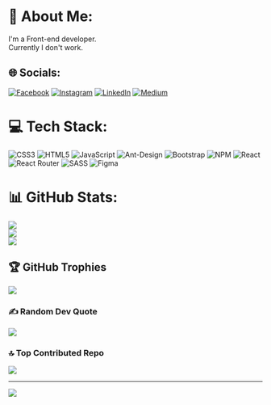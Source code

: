 # 💫 About Me:
I'm a Front-end developer.<br>Currently I don't work.


## 🌐 Socials:
[![Facebook](https://img.shields.io/badge/Facebook-%231877F2.svg?logo=Facebook&logoColor=white)](https://www.facebook.com/najmaddinsamad) [![Instagram](https://img.shields.io/badge/Instagram-%23E4405F.svg?logo=Instagram&logoColor=white)](https://www.instagram.com/_samedoglu) [![LinkedIn](https://img.shields.io/badge/LinkedIn-%230077B5.svg?logo=linkedin&logoColor=white)](https://www.linkedin.com/in/najmaddinsamad) [![Medium](https://img.shields.io/badge/Medium-12100E?logo=medium&logoColor=white)](https://medium.com/@gnecmeddin) 

# 💻 Tech Stack:
![CSS3](https://img.shields.io/badge/css3-%231572B6.svg?style=for-the-badge&logo=css3&logoColor=white) ![HTML5](https://img.shields.io/badge/html5-%23E34F26.svg?style=for-the-badge&logo=html5&logoColor=white) ![JavaScript](https://img.shields.io/badge/javascript-%23323330.svg?style=for-the-badge&logo=javascript&logoColor=%23F7DF1E) ![Ant-Design](https://img.shields.io/badge/-AntDesign-%230170FE?style=for-the-badge&logo=ant-design&logoColor=white) ![Bootstrap](https://img.shields.io/badge/bootstrap-%23563D7C.svg?style=for-the-badge&logo=bootstrap&logoColor=white) ![NPM](https://img.shields.io/badge/NPM-%23000000.svg?style=for-the-badge&logo=npm&logoColor=white) ![React](https://img.shields.io/badge/react-%2320232a.svg?style=for-the-badge&logo=react&logoColor=%2361DAFB) ![React Router](https://img.shields.io/badge/React_Router-CA4245?style=for-the-badge&logo=react-router&logoColor=white) ![SASS](https://img.shields.io/badge/SASS-hotpink.svg?style=for-the-badge&logo=SASS&logoColor=white) 	![Figma](https://img.shields.io/badge/figma-%23F24E1E.svg?style=for-the-badge&logo=figma&logoColor=white)
# 📊 GitHub Stats:
![](https://github-readme-stats.vercel.app/api?username=NajmaddinSamad&theme=calm&hide_border=false&include_all_commits=false&count_private=false)<br/>
![](https://github-readme-streak-stats.herokuapp.com/?user=NajmaddinSamad&theme=calm&hide_border=false)<br/>
![](https://github-readme-stats.vercel.app/api/top-langs/?username=NajmaddinSamad&theme=calm&hide_border=false&include_all_commits=false&count_private=false&layout=compact)

## 🏆 GitHub Trophies
![](https://github-profile-trophy.vercel.app/?username=NajmaddinSamad&theme=onedark&no-frame=false&no-bg=true&margin-w=4)

### ✍️ Random Dev Quote
![](https://quotes-github-readme.vercel.app/api?type=horizontal&theme=radical)

### 🔝 Top Contributed Repo
![](https://github-contributor-stats.vercel.app/api?username=NajmaddinSamad&limit=5&theme=dark&combine_all_yearly_contributions=true)

---
[![](https://visitcount.itsvg.in/api?id=NajmaddinSamad&icon=0&color=0)](https://visitcount.itsvg.in)

<!-- Proudly created with GPRM ( https://gprm.itsvg.in ) -->
